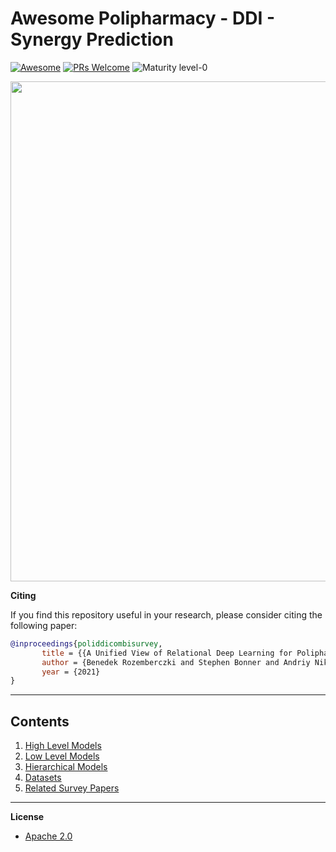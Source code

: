 # Awesome Polipharmacy - DDI - Synergy Prediction
[![Awesome](https://cdn.rawgit.com/sindresorhus/awesome/d7305f38d29fed78fa85652e3a63e154dd8e8829/media/badge.svg)](https://github.com/sindresorhus/awesome)
[![PRs Welcome](https://img.shields.io/badge/PRs-welcome-brightgreen.svg?style=flat-square)](http://makeapullrequest.com)
![Maturity level-0](https://img.shields.io/badge/Maturity%20Level-ML--0-red)


<p align="center">
  <img width="800" src="https://github.com/AstraZeneca/awesome-polipharmacy-side-effect-prediction/blob/master/survey_eyecandy_black_and_white.jpg">
</p>

**Citing**

If you find this repository useful in your research, please consider citing the following paper:

```bibtex
@inproceedings{poliddicombisurvey,
       title = {{A Unified View of Relational Deep Learning for Polipharmacy Side Effect, Combination Therapy and Drug-Drug Interaction Prediction}},
       author = {Benedek Rozemberczki and Stephen Bonner and Andriy Nikolov Michael Ughetto and Sebastian Nilsson},
       year = {2021}
}
```
--------------------------------------------------------------------------------

## Contents  

1. [High Level Models](https://github.com/AstraZeneca/awesome-machine-learning-for-combination-therapy/blob/master/chapters/high_level.md)
2. [Low Level Models](https://github.com/AstraZeneca/awesome-machine-learning-for-combination-therapy/blob/master/chapters/low_level.md)
3. [Hierarchical Models](https://github.com/AstraZeneca/awesome-machine-learning-for-combination-therapy/blob/master/chapters/hierarchical.md)
4. [Datasets](https://github.com/AstraZeneca/awesome-machine-learning-for-combination-therapy/blob/master/chapters/dataset_old.md)  
5. [Related Survey Papers](https://github.com/AstraZeneca/awesome-machine-learning-for-combination-therapy/blob/master/chapters/survey.md)  

--------------------------------------------------------------------------------

**License**

- [Apache 2.0](https://github.com/AstraZeneca/awesome-machine-learning-for-combination-therapy/blob/master/LICENSE)

